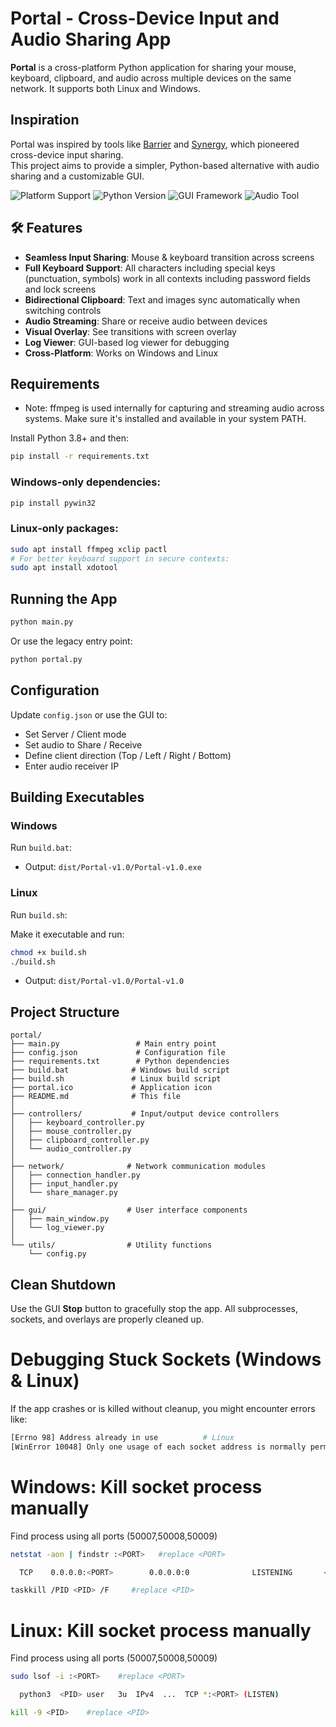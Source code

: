 #  Portal - Cross-Device Input and Audio Sharing App

**Portal** is a cross-platform Python application for sharing your mouse, keyboard, clipboard, and audio across multiple devices on the same network. It supports both Linux and Windows.

##  Inspiration

Portal was inspired by tools like [Barrier](https://github.com/debauchee/barrier) and [Synergy](https://symless.com/synergy), which pioneered cross-device input sharing.  
This project aims to provide a simpler, Python-based alternative with audio sharing and a customizable GUI.

![Platform Support](https://img.shields.io/badge/Platform-Linux%20%7C%20Windows-blue)
![Python Version](https://img.shields.io/badge/Python-3.8%2B-green)
![GUI Framework](https://img.shields.io/badge/GUI-Tkinter%20%7C%20PyQt5-orange)
![Audio Tool](https://img.shields.io/badge/Audio-FFmpeg-red)

## 🛠 Features

- **Seamless Input Sharing**: Mouse & keyboard transition across screens
- **Full Keyboard Support**: All characters including special keys (punctuation, symbols) work in all contexts including password fields and lock screens
- **Bidirectional Clipboard**: Text and images sync automatically when switching controls
- **Audio Streaming**: Share or receive audio between devices
- **Visual Overlay**: See transitions with screen overlay
- **Log Viewer**: GUI-based log viewer for debugging
- **Cross-Platform**: Works on Windows and Linux

##  Requirements

  -  Note: ffmpeg is used internally for capturing and streaming audio across systems. Make sure it's installed and available in your system PATH.

Install Python 3.8+ and then:

```bash
pip install -r requirements.txt
```

### Windows-only dependencies:

```bash
pip install pywin32
```

### Linux-only packages:

```bash
sudo apt install ffmpeg xclip pactl
# For better keyboard support in secure contexts:
sudo apt install xdotool
```

##  Running the App

```bash
python main.py
```

Or use the legacy entry point:
```bash
python portal.py
```

##  Configuration

Update `config.json` or use the GUI to:
- Set Server / Client mode  
- Set audio to Share / Receive  
- Define client direction (Top / Left / Right / Bottom)  
- Enter audio receiver IP

##  Building Executables

###  Windows

Run `build.bat`:

- Output: `dist/Portal-v1.0/Portal-v1.0.exe`

###  Linux

Run `build.sh`:

Make it executable and run:

```bash
chmod +x build.sh
./build.sh
```

- Output: `dist/Portal-v1.0/Portal-v1.0`

##  Project Structure

```
portal/
├── main.py                 # Main entry point
├── config.json             # Configuration file
├── requirements.txt        # Python dependencies
├── build.bat              # Windows build script
├── build.sh               # Linux build script
├── portal.ico             # Application icon
├── README.md              # This file
│
├── controllers/           # Input/output device controllers
│   ├── keyboard_controller.py
│   ├── mouse_controller.py
│   ├── clipboard_controller.py
│   └── audio_controller.py
│
├── network/              # Network communication modules
│   ├── connection_handler.py
│   ├── input_handler.py
│   └── share_manager.py
│
├── gui/                  # User interface components
│   ├── main_window.py
│   └── log_viewer.py
│
└── utils/                # Utility functions
    └── config.py
```

##  Clean Shutdown

Use the GUI **Stop** button to gracefully stop the app. All subprocesses, sockets, and overlays are properly cleaned up.

# Debugging Stuck Sockets (Windows & Linux)
If the app crashes or is killed without cleanup, you might encounter errors like:

```bash
[Errno 98] Address already in use          # Linux
[WinError 10048] Only one usage of each socket address is normally permitted  # Windows
```

# Windows: Kill socket process manually
 Find process using all ports (50007,50008,50009)

```bash
netstat -aon | findstr :<PORT>   #replace <PORT>

  TCP    0.0.0.0:<PORT>        0.0.0.0:0              LISTENING       <PID>

taskkill /PID <PID> /F     #replace <PID> 
```

# Linux: Kill socket process manually
 Find process using all ports (50007,50008,50009)

```bash
sudo lsof -i :<PORT>    #replace <PORT>

  python3  <PID> user   3u  IPv4  ...  TCP *:<PORT> (LISTEN)

kill -9 <PID>    #replace <PID> 
```